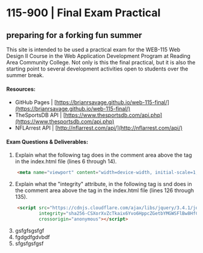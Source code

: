 # 115-900 | Final Exam Practical
preparing for a forking fun summer
------------
This site is intended to be used a practical exam for the WEB-115 Web Design II Course in the Web Application Development Program at Reading Area Community College. Not only is this the final practical, but it is also the starting point to several development activities open to students over the summer break.
#### Resources:
- GitHub Pages | [https://brianrsavage.github.io/web-115-final/](https://brianrsavage.github.io/web-115-final/)
- TheSportsDB API | [https://www.thesportsdb.com/api.php](https://www.thesportsdb.com/api.php)
- NFLArrest API | [http://nflarrest.com/api/](http://nflarrest.com/api/)

#### Exam Questions & Deliverables:
1. Explain what the following tag does in the comment area above the tag in the index.html file (lines 6 through 14).
```html 
    <meta name="viewport" content="width=device-width, initial-scale=1, shrink-to-fit=no">
```
2. Explain what the "integrity" attribute, in the following tag is snd does in the comment area above the tag in the index.html file (lines 126 through 135).
```html 
    <script src="https://cdnjs.cloudflare.com/ajax/libs/jquery/3.4.1/jquery.min.js" 
            integrity="sha256-CSXorXvZcTkaix6Yvo6HppcZGetbYMGWSFlBw8HfCJo=" 
            crossorigin="anonymous"></script>
```

3. gsfgfsgsfgf
4. fgdgdfgdvbdf
5. sfgsfgsfgsf
